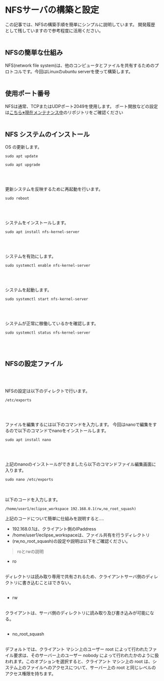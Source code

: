 # NFSサーバの構築と設定
この記事では、NFSの構築手順を簡単にシンプルに説明しています。
開発履歴として残していますので参考程度に活用ください。
<br>
<br>
## NFSの簡単な仕組み
NFS(network file system)は、他のコンピュータとファイルを共有するためのプロトコルです。今回はLinuxのubuntu serverを使って構築します。
<br>
<br>
## 使用ポート番号
NFSは通常、TCPまたはUDPポート2049を使用します。
ポート開放などの設定は[こちら※現在メンテナンス中](https://github.com/kazu71)のリポジトリをご確認ください
<br>
<br>
## NFS システムのインストール

OS の更新します。
```
sudo apt update
```
```
sudo apt upgrade
```
<br>
<br>

更新システムを反映するために再起動を行います。
```
sudo reboot
```
<br>
<br>

システムをインストールします。
```
sudo apt install nfs-kernel-server
```
<br>
<br>

システムを有効にします。
```
sudo systemctl enable nfs-kernel-server
```
<br>
<br>

システムを起動します。
```
sudo systemctl start nfs-kernel-server
```
<br>
<br>

システムが正常に稼働しているかを確認します。
```
sudo systemctl status nfs-kernel-server
```
<br>
<br>

## NFSの設定ファイル
<br>
<br>

NFSの設定は以下のディレクトで行います。
```
/etc/exports
```
<br>
<br>

ファイルを編集するには以下のコマンドを入力します。
今回はnanoで編集をするので以下のコマンドでnanoをインストールします。
```
sudo apt install nano
```
<br>
<br>

上記のnanoのインストールができましたら以下のコマンドファイル編集画面に入ります。
```
sudo nano /etc/exports
```
<br>
<br>
以下のコードを入力します。

```
/home/user1/eclipse_workspace 192.168.0.1(rw,no_root_squash)
```

上記のコードについて簡単に仕組みを説明すると....
- 192.168.0.1は、クライアント側のIPaddress
- /home/user1/eclipse_workspaceは、ファイル共有を行うディレクトリ
- (rw,no_root_squash)の設定や説明は以下をご確認ください。

> roとrwの説明
- ro
<br>
ディレクトリは読み取り専用で共有されるため、クライアントサーバ側のディレクトリに書き込むことはできない。
<br>
<br>

- rw
<br>
クライアントは、サーバ側のディレクトリに読み取り及び書き込みが可能になる。
<br>
<br>

- no_root_squash
<br>
デフォルトでは、クライアント マシン上のユーザー root によって行われたファイル要求は、そのサーバー上のユーザー nobody によって行われたかのように扱われます。このオプションを選択すると、クライアント マシン上の root は、システム上のファイルへのアクセスについて、サーバー上の root と同じレベルのアクセス権限を持ちます。
<br>
<br>




